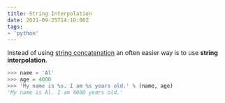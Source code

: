 ```yaml
---
title: String Interpolation
date: 2021-09-25T14:10:00Z
tags:
- 'python'
---
```


Instead of using [string concatenation](20210910201646-string-concatenation-and-replication.md)
an often easier way is to use **string interpolation**.

```python
>>> name = 'Al'
>>> age = 4000
>>> 'My name is %s. I am %s years old.' % (name, age)
'My name is Al. I am 4000 years old.'
```
